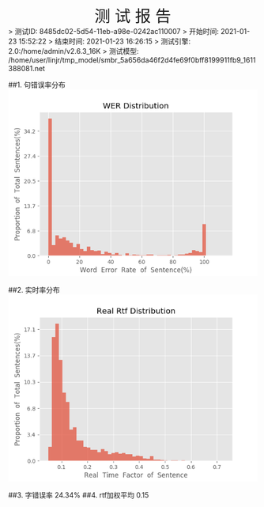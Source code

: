 <center><font size=6>测 试 报 告</font></center>
>	测试ID: 8485dc02-5d54-11eb-a98e-0242ac110007
>	开始时间: 2021-01-23 15:52:22
>	结束时间: 2021-01-23 16:26:15
>	测试引擎: 2.0:/home/admin/v2.6.3_16K
>	测试模型: /home/user/linjr/tmp_model/smbr_5a656da46f2d4fe69f0bff8199911fb9_1611388081.net

##1. 句错误率分布
![wer_distribution](./Wer_Distribution.png)

##2. 实时率分布
![read_rtf_distribution](./Real_Rtf_Distribution.png)

##3. 字错误率
24.34%
##4. rtf加权平均
0.15

